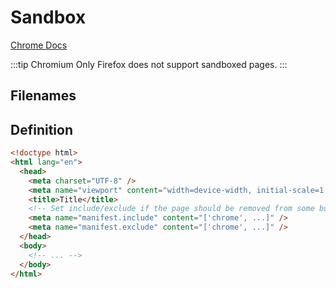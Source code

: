 # Sandbox

[Chrome Docs](https://developer.chrome.com/docs/extensions/mv3/manifest/sandbox/)

:::tip Chromium Only
Firefox does not support sandboxed pages.
:::

## Filenames

<EntrypointPatterns
  :patterns="[
    ['entrypoints/sandbox.html', 'sandbox.html'],
    ['entrypoints/sandbox/index.html', 'sandbox.html'],
    ['entrypoints/<name>.sandbox.html', '<name>.html` '],
    ['entrypoints/<name>.sandbox/index.html', '<name>.html` '],
  ]"
/>

## Definition

```html
<!doctype html>
<html lang="en">
  <head>
    <meta charset="UTF-8" />
    <meta name="viewport" content="width=device-width, initial-scale=1.0" />
    <title>Title</title>
    <!-- Set include/exclude if the page should be removed from some builds -->
    <meta name="manifest.include" content="['chrome', ...]" />
    <meta name="manifest.exclude" content="['chrome', ...]" />
  </head>
  <body>
    <!-- ... -->
  </body>
</html>
```
